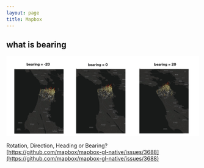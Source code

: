 ```yaml
---
layout: page
title: Mapbox
---
```


## what is bearing

![](/attachments/mapbox-bearing.jpg)

Rotation, Direction, Heading or Bearing? [https://github.com/mapbox/mapbox-gl-native/issues/3688](https://github.com/mapbox/mapbox-gl-native/issues/3688)